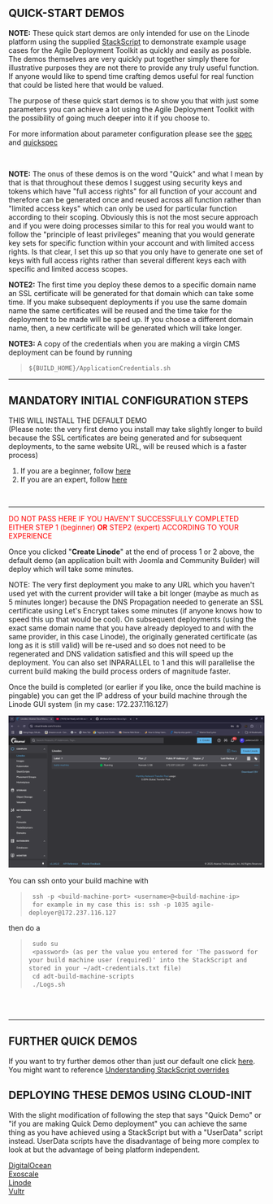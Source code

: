 ## QUICK-START DEMOS  

**NOTE:** These quick start demos are only intended for use on the Linode platform using the supplied [StackScript](https://cloud.linode.com/stackscripts/635271) to demonstrate example usage cases for the Agile Deployment Toolkit as quickly and easily as possible.  The demos themselves are very quickly put together simply there for illustrative purposes they are not there to provide any truly useful function. If anyone would like to spend time crafting demos useful for real function that could be listed here that would be valued. 

The purpose of these quick start demos is to show you that with just some parameters you can achieve a lot using the Agile Deployment Toolkit with the possibility of going much deeper into it if you choose to.

For more information about parameter configuration please see the [spec](https://github.com/wintersys-projects/adt-build-machine-scripts/blob/main/templatedconfigurations/specification.md) and [quickspec](https://github.com/wintersys-projects/adt-build-machine-scripts/blob/main/templatedconfigurations/quick_specification.dat)

<br/>

**NOTE:** The onus of these demos is on the word "Quick" and what I mean by that is that throughout these demos I suggest using security keys and tokens which have "full access rights" for all function of your account and therefore can be generated once and reused across all function rather than "limited access keys" which can only be used for particular function according to their scoping. Obviously this is not the most secure approach and if you were doing processes similar to this for real you would want to follow the "principle of least privileges" meaning that you would generate key sets for specific function within your account and with limited access rights.  Is that clear, I set this up so that you only have to generate one set of keys with full access rights rather than several different keys each with specific and limited access scopes.  

**NOTE2:** The first time you deploy these demos to a specific domain name an SSL certificate will be generated for that domain which can take some time. If you make subsequent deployments if you use the same domain name the same certificates will be reused and the time take for the deployment to be made will be sped up. If you choose a different domain name, then, a new certificate will be generated which will take longer. 

**NOTE3:** A copy of the credentials when you are making a virgin CMS deployment can be found by running 

>     ${BUILD_HOME}/ApplicationCredentials.sh

------------------------------

## MANDATORY INITIAL CONFIGURATION STEPS 
THIS WILL INSTALL THE DEFAULT DEMO  
(Please note: the very first demo you install may take slightly longer to build because the SSL certificates are being generated and for subsequent deployments, to the same website URL, will be reused which is a faster process)

1. If you are a beginner, follow [here](./QuickStartDemosPrepBeginnerLevel.md)  
2. If you are an expert, follow [here](./QuickStartDemosPrepExpertLevel.md)

<br/>

-------------------------------

<span style="color:red">DO NOT PASS HERE IF YOU HAVEN'T SUCCESSFULLY COMPLETED EITHER STEP 1 (beginner) **OR** STEP2 (expert) ACCORDING TO YOUR EXPERIENCE</span>

Once you clicked "**Create Linode**" at the end of process 1 or 2 above, the default demo (an application built with Joomla and Community Builder) will deploy which will take some minutes. 

NOTE: The very first deployment you make to any URL which you haven't used yet with the current provider will take a bit longer (maybe as much as 5 minutes longer) because the DNS Propagation needed to generate an SSL certificate using Let's Encrypt takes some minutes (if anyone knows how to speed this up that would be cool). On subsequent deployments (using the exact same domain name that you have already deployed to and with the same provider, in this case Linode), the originally generated certificate (as long as it is still valid) will be re-used and so does not need to be regenerated and DNS validation satisfied and this will speed up the deployment. You can also set INPARALLEL to 1 and this will parallelise the current build making the build process orders of magnitude faster. 

Once the build is completed (or earlier if you like, once the build machine is pingable) you can get the IP address of your build machine through the Linode GUI system (in my case: 172.237.116.127)

![](images/lin1.png "Linode Tutorial Image 1")

You can ssh onto your build machine with

>      ssh -p <build-machine-port> <username>@<build-machine-ip>
>      for example in my case this is: ssh -p 1035 agile-deployer@172.237.116.127

then do a

>      sudo su
>      <password> (as per the value you entered for 'The password for your build machine user (required)' into the StackScript and stored in your ~/adt-credentials.txt file)
>      cd adt-build-machine-scripts
>      ./Logs.sh

<br/><br/> 

-----------------

## FURTHER QUICK DEMOS

If you want to try further demos other than just our default one click [here](./CustomisedDemos.md). You might want to reference [Understanding StackScript overrides](./ExampleStackScriptOverride.md)

## DEPLOYING THESE DEMOS USING CLOUD-INIT 

With the slight modification of following the step that says "Quick Demo" or "if you are making Quick Demo deployment" you can achieve the same thing as you have achieved using a StackScript but with a "UserData" script instead. UserData scripts have the disadvantage of being more complex to look at but the advantage of being platform independent. 

[DigitalOcean](https://www.wintersys-projects.uk/Agile%20Deployment%20Toolkit/Tutorials/digitalocean/buildmachine/)  
[Exoscale](https://www.wintersys-projects.uk/Agile%20Deployment%20Toolkit/Tutorials/exoscale/buildmachine/)  
[Linode](https://www.wintersys-projects.uk/Agile%20Deployment%20Toolkit/Tutorials/linode/build-machine/)  
[Vultr](https://www.wintersys-projects.uk/Agile%20Deployment%20Toolkit/Tutorials/vultr/buildmachine/)  







